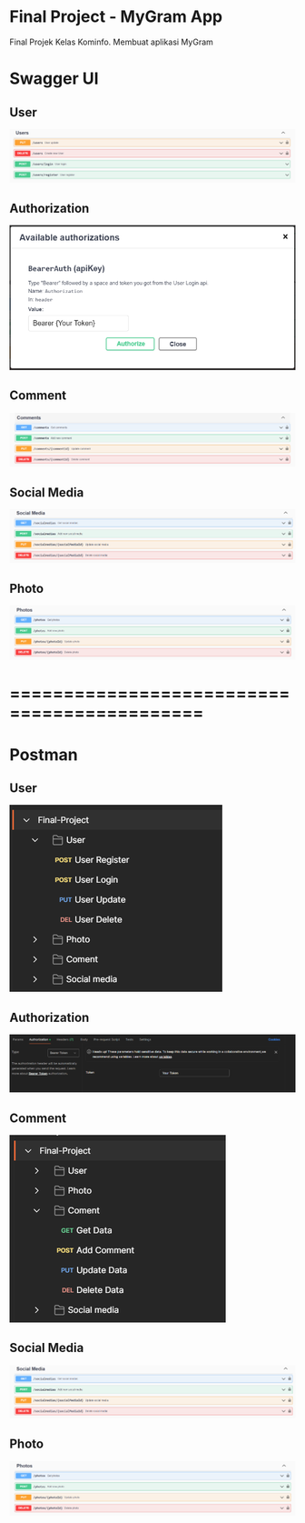 # Final Project - MyGram App

Final Projek Kelas Kominfo. Membuat aplikasi MyGram

# Swagger UI

## User

![](assets/user.PNG)

## Authorization

![](assets/auth.PNG)

## Comment

![](assets/comment.PNG)

## Social Media

![](assets/social_media.PNG)

##   Photo

![](assets/photo.PNG)


# ============================================

# Postman

## User

![](assets/user_postman.PNG)

## Authorization

![](assets/auth_postman.PNG)

## Comment

![](assets/comment_postman.PNG)

## Social Media

![](assets/social_media.PNG)

##   Photo

![](assets/photo.PNG)
